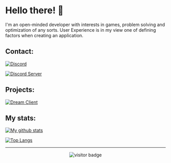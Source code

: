 # Hello there! 👋

I'm an open-minded developer with interests in games, problem solving and optimization of any sorts. User Experience is in my view one of defining factors when creating an application.

## Contact:

[![Discord](https://img.shields.io/badge/My%20Discord-%40yamiM0NSTER-blue?style=for-the-badge&logo=discord)](https://discord.com/users/780520005301043211)

[![Discord Server](https://img.shields.io/badge/Discord%20Server-Comfy%20Cave-blue?style=for-the-badge&logo=discord)](https://discord.gg/gzqRJQKNSP)

## Projects:

<a href="https://dreamclient.ovh" target="_blank"><img alt="Dream Client" src="https://img.shields.io/website?label=Dream%20Client&style=for-the-badge&url=https%3A%2F%2Fdreamclient.ovh" /></a>

## My stats:

[![My github stats](https://github-readme-stats.vercel.app/api?username=yamiM0NSTER&theme=tokyonight&show_icons=true&count_private=true&include_all_commits=true)](https://github.com/anuraghazra/github-readme-stats)

[![Top Langs](https://github-readme-stats.vercel.app/api/top-langs/?username=yamiM0NSTER&theme=tokyonight)](https://github.com/anuraghazra/github-readme-stats)

---

<p align="center">
<img src="https://komarev.com/ghpvc/?username=yamiM0NSTER&color=blue&style=flat-square" alt="visitor badge"/>
</p>
